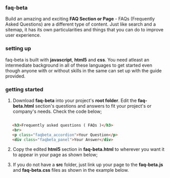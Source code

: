 ### faq-beta
Build an amazing and exciting **FAQ Section or Page** - FAQs (Frequently Asked Questions) are a different type of content. Just like search and a sitemap, it has its own particularities and things that you can do to improve user experience.
### setting up
faq-beta is built with **javascript**, **html5** and **css**. You need atleast an intermediate background in all of these languages to get started even though anyone with or without skills in the same can set up with the guide provided.
### getting started
1. Download **faq-beta** into your project's **root folder**. Edit the **faq-beta.html** section's questions and answers to fit your project's or company's needs. Check the code below;
 
```html

   <h3>Frequently asked questions ( FAQs )</h3>
   <br>
   <p class="faqbeta_accordion">Your Question</p>
   <div class="faqbeta_panel">Your Answer</div>

```
 
2. Copy the edited **html5** section in **faq-beta.html** to wherever you want it to appear in your page as shown below;
 
3. If you do not have a **src** folder, just link up your page to the **faq-beta.js** and **faq-beta.css** files as shown in the example below.
